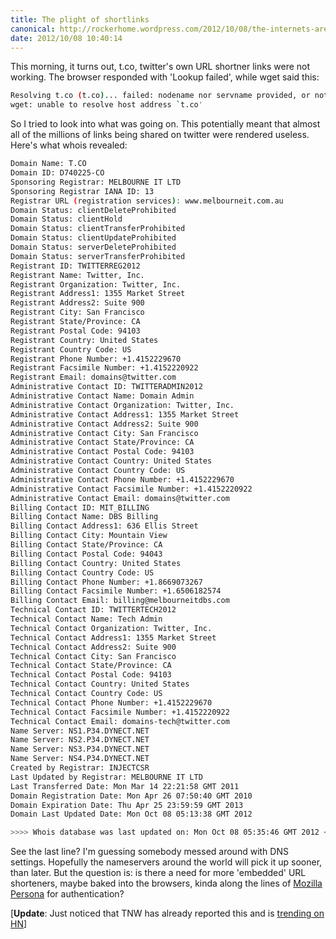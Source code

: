 ```yaml
---
title: The plight of shortlinks
canonical: http://rockerhome.wordpress.com/2012/10/08/the-internets-are-broken-again/
date: 2012/10/08 10:40:14
---
```

This morning, it turns out, t.co, twitter's own URL shortner links were not working. The browser responded with 'Lookup failed', while wget said this:<span class="more" /> 

```bash
Resolving t.co (t.co)... failed: nodename nor servname provided, or not known. 
wget: unable to resolve host address `t.co'
```

So I tried to look into what was going on. This potentially meant that almost all of the millions of links being shared on twitter were rendered useless. Here's what whois revealed: 

```bash
Domain Name: T.CO
Domain ID: D740225-CO
Sponsoring Registrar: MELBOURNE IT LTD
Sponsoring Registrar IANA ID: 13
Registrar URL (registration services): www.melbourneit.com.au
Domain Status: clientDeleteProhibited
Domain Status: clientHold
Domain Status: clientTransferProhibited
Domain Status: clientUpdateProhibited
Domain Status: serverDeleteProhibited
Domain Status: serverTransferProhibited
Registrant ID: TWITTERREG2012
Registrant Name: Twitter, Inc.
Registrant Organization: Twitter, Inc.
Registrant Address1: 1355 Market Street
Registrant Address2: Suite 900
Registrant City: San Francisco
Registrant State/Province: CA
Registrant Postal Code: 94103
Registrant Country: United States
Registrant Country Code: US
Registrant Phone Number: +1.4152229670
Registrant Facsimile Number: +1.4152220922
Registrant Email: domains@twitter.com
Administrative Contact ID: TWITTERADMIN2012
Administrative Contact Name: Domain Admin
Administrative Contact Organization: Twitter, Inc.
Administrative Contact Address1: 1355 Market Street
Administrative Contact Address2: Suite 900
Administrative Contact City: San Francisco
Administrative Contact State/Province: CA
Administrative Contact Postal Code: 94103
Administrative Contact Country: United States
Administrative Contact Country Code: US
Administrative Contact Phone Number: +1.4152229670
Administrative Contact Facsimile Number: +1.4152220922
Administrative Contact Email: domains@twitter.com
Billing Contact ID: MIT_BILLING
Billing Contact Name: DBS Billing
Billing Contact Address1: 636 Ellis Street
Billing Contact City: Mountain View
Billing Contact State/Province: CA
Billing Contact Postal Code: 94043
Billing Contact Country: United States
Billing Contact Country Code: US
Billing Contact Phone Number: +1.8669073267
Billing Contact Facsimile Number: +1.6506182574
Billing Contact Email: billing@melbourneitdbs.com
Technical Contact ID: TWITTERTECH2012
Technical Contact Name: Tech Admin
Technical Contact Organization: Twitter, Inc.
Technical Contact Address1: 1355 Market Street
Technical Contact Address2: Suite 900
Technical Contact City: San Francisco
Technical Contact State/Province: CA
Technical Contact Postal Code: 94103
Technical Contact Country: United States
Technical Contact Country Code: US
Technical Contact Phone Number: +1.4152229670
Technical Contact Facsimile Number: +1.4152220922
Technical Contact Email: domains-tech@twitter.com
Name Server: NS1.P34.DYNECT.NET
Name Server: NS2.P34.DYNECT.NET
Name Server: NS3.P34.DYNECT.NET
Name Server: NS4.P34.DYNECT.NET
Created by Registrar: INJECTCSR
Last Updated by Registrar: MELBOURNE IT LTD
Last Transferred Date: Mon Mar 14 22:21:58 GMT 2011
Domain Registration Date: Mon Apr 26 07:50:40 GMT 2010
Domain Expiration Date: Thu Apr 25 23:59:59 GMT 2013
Domain Last Updated Date: Mon Oct 08 05:13:38 GMT 2012

>>>> Whois database was last updated on: Mon Oct 08 05:35:46 GMT 2012 <<<<
```

See the last line? I'm guessing somebody messed around with DNS settings. Hopefully the nameservers around the world will pick it up sooner, than later. But the question is: is there a need for more 'embedded' URL shorteners, maybe baked into the browsers, kinda along the lines of [Mozilla Persona](https://login.persona.org/) for authentication?

[**Update**: Just noticed that TNW has already reported this and is [trending on HN](http://news.ycombinator.com/item?id=4625646)]
